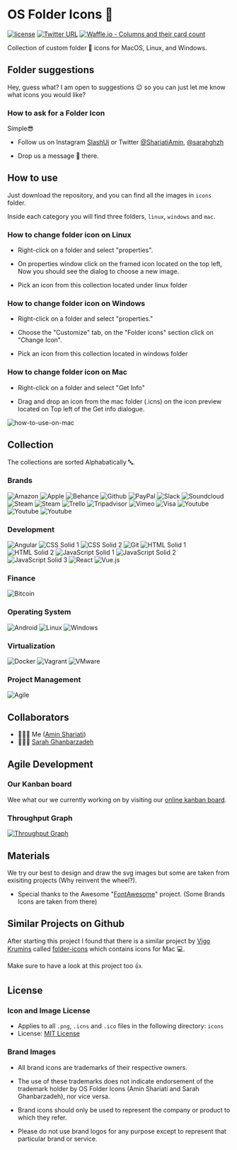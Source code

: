 # OS Folder Icons 📂

[![license](https://img.shields.io/github/license/mashape/apistatus.svg)](https://opensource.org/licenses/MIT)
[![Twitter URL](https://img.shields.io/twitter/url/http/shields.io.svg?style=social)](https://twitter.com/intent/tweet?text=Get%20free%20Collection%20of%20custom%20folder%20icons&url=https://github.com/shariati/OS-Folder-Icons&via=ShariatiAmin&hashtags=icons,mac,windows,linux,slashui)
[![Waffle.io - Columns and their card count](https://badge.waffle.io/shariati/OS-Folder-Icons.svg?columns=all)](https://waffle.io/shariati/OS-Folder-Icons)

Collection of custom folder 📂 icons for MacOS, Linux, and Windows.

## Folder suggestions

Hey, guess what? I am open to suggestions 😉 so you can just let me know what icons you would like?

### How to ask for a Folder Icon

Simple😎

- Follow us on Instagram [SlashUi](https://www.instagram.com/slashui/) or Twitter [@ShariatiAmin](https://twitter.com/ShariatiAmin), [@sarahghzh](https://twitter.com/sarahghzh)

- Drop us a message 💬 there.

## How to use

Just download the repository, and you can find all the images in `icons` folder.

Inside each category you will find three folders, `linux`, `windows` and `mac`.

### How to change folder icon on Linux

- Right-click on a folder and select "properties".

- On properties window click on the framed icon located on the top left, Now you should see the dialog to choose a new image.

- Pick an icon from this collection located under linux folder

### How to change folder icon on Windows

- Right-click on a folder and select "properties."

- Choose the "Customize" tab, on the "Folder icons" section click on "Change Icon".

- Pick an icon from this collection located in windows folder

### How to change folder icon on Mac

- Right-click on a folder and select "Get Info"

- Drag and drop an icon from the mac folder (.icns) on the icon preview located on Top left of the Get info dialogue.

![how-to-use-on-mac](https://user-images.githubusercontent.com/2625497/33240487-738316b8-d2f1-11e7-8c65-6d9c2de56c39.gif)

## Collection

The collections are sorted Alphabatically 🔤.

### Brands

![Amazon](./icons/Amazon/linux/Amazon_Solid%20(PNG)/128x128.png)
![Apple](./icons/Apple/linux/Apple_Solid%20(PNG)/128x128.png)
![Behance](./icons/Behance/linux/Behance_Solid%20(PNG)/128x128.png)
![Github](./icons/Github/linux/Github_Solid%20(PNG)/128x128.png)
![PayPal](./icons/PayPal/linux/PayPal_Solid%20(PNG)/128x128.png)
![Slack](./icons/Slack/linux/Slack_Solid%20(PNG)/128x128.png)
![Soundcloud](./icons/Soundcloud/linux/Soundcloud_Solid%20(PNG)/128x128.png)
![Steam](./icons/Steam/linux/Steam_Solid_1%20(PNG)/128x128.png)
![Steam](./icons/Steam/linux/Steam_Solid_2%20(PNG)/128x128.png)
![Trello](./icons/Trello/linux/Trello_Solid%20(PNG)/128x128.png)
![Tripadvisor](./icons/Tripadvisor/linux/Tripadvisor_Solid%20(PNG)/128x128.png)
![Vimeo](./icons/Vimeo/linux/Vimeo_Solid%20(PNG)/128x128.png)
![Visa](./icons/Visa/linux/Visa_Solid%20(PNG)/128x128.png)
![Youtube](./icons/Youtube/linux/Youtube_Solid_1%20(PNG)/128x128.png)
![Youtube](./icons/Youtube/linux/Youtube_Solid_2%20(PNG)/128x128.png)
![Youtube](./icons/Youtube/linux/Youtube_Solid_3%20(PNG)/128x128.png)

### Development

![Angular](./icons/Angular/linux/Angular_Solid%20(PNG)/128x128.png)
![CSS Solid 1](./icons/CSS/linux/CSS_Solid_1%20(PNG)/128x128.png)
![CSS Solid 2](./icons/CSS/linux/CSS_Solid_2%20(PNG)/128x128.png)
![Git](./icons/Git/linux/Git_Solid%20(PNG)/128x128.png)
![HTML Solid 1](./icons/Html5/linux/Html5_Solid_1%20(PNG)/128x128.png)
![HTML Solid 2](./icons/Html5/linux/Html5_Solid_2%20(PNG)/128x128.png)
![JavaScript Solid 1](./icons/JavaScript/linux/JavaScript_Solid_1%20(PNG)/128x128.png)
![JavaScript Solid 2](./icons/JavaScript/linux/JavaScript_Solid_2%20(PNG)/128x128.png)
![JavaScript Solid 3](./icons/JavaScript/linux/JavaScript_Solid_3%20(PNG)/128x128.png)
![React](./icons/React/linux/React_Solid%20(PNG)/128x128.png)
![Vue.js](./icons/Vue/linux/Vue_Solid%20(PNG)/128x128.png)

### Finance

![Bitcoin](./icons/Bitcoin/linux/Bitcoin_Solid%20(PNG)/128x128.png)

### Operating System

![Android](./icons/Android/linux/Android_Solid%20(PNG)/128x128.png)
![Linux](./icons/Linux/linux/Linux_Solid%20(PNG)/128x128.png)
![Windows](./icons/Windows/linux/Windows_Solid%20(PNG)/128x128.png)

### Virtualization

![Docker](./icons/Docker/linux/Docker_Solid%20(PNG)/128x128.png)
![Vagrant](./icons/Vagrant/linux/Vagrant_Solid%20(PNG)/128x128.png)
![VMware](./icons/VMware/linux/VMware_Solid%20(PNG)/128x128.png)

### Project Management

![Agile](./icons/Agile/linux/Agile_Solid%20(PNG)/128x128.png)

## Collaborators

- 👨🏻‍💻 Me ([Amin Shariati](https://github.com/shariati))
- 👩🏻‍💻 [Sarah Ghanbarzadeh](https://github.com/sarah8131)

## Agile Development

### Our Kanban board

Wee what our we currently working on by visiting our [online kanban board](https://waffle.io/shariati/OS-Folder-Icons).

### Throughput Graph

[![Throughput Graph](https://graphs.waffle.io/shariati/OS-Folder-Icons/throughput.svg)](https://waffle.io/shariati/OS-Folder-Icons/metrics/throughput)

## Materials

We try our best to design and draw the svg images but some are taken from exisiting projects (Why reinvent the wheel?).

- Special thanks to the Awesome "[FontAwesome](http://fontawesome.io/)" project. (Some Brands Icons are taken from there)

## Similar Projects on Github

After starting this project I found that there is a similar project by [Vigo Krumins](https://github.com/VigoKrumins) called [folder-icons](https://github.com/VigoKrumins/folder-icons) which contains icons for Mac 💻.

Make sure to have a look at this project too 👍.

## License

### Icon and Image License

- Applies to all `.png`, `.icns` and `.ico` files in the following directory: `icons`
- License: [MIT License](./LICENSE)

### Brand Images

- All brand icons are trademarks of their respective owners.
- The use of these trademarks does not indicate endorsement of the trademark holder by OS Folder Icons (Amin Shariati and Sarah Ghanbarzadeh), nor vice versa.

- Brand icons should only be used to represent the company or product to which they refer.

- Please do not use brand logos for any purpose except to represent that particular brand or service.